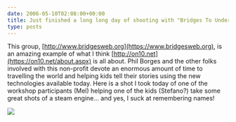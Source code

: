 ```yaml
---
date: 2006-05-10T02:08:00+00:00
title: Just finished a long long day of shooting with "Bridges To Understanding"
type: posts
---
```

This group, [http://www.bridgesweb.org](https://www.bridgesweb.org), is an amazing example of what I think [http://on10.net](https://on10.net/about.aspx) is all about. Phil Borges and the other folks involved with this non-profit devote an enormous amount of time to travelling the world and helping kids tell their stories using the new technologies available today. Here is a shot I took today of one of the workshop participants (Mel) helping one of the kids (Stefano?) take some great shots of a steam engine... and yes, I suck at remembering names!

<img src="http://www.duncanmackenzie.net/images/DSC02448_Thumbnail.jpg" border="0" />
